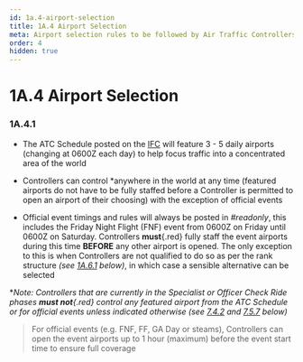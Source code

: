 ```yaml
---
id: 1a.4-airport-selection
title: 1A.4 Airport Selection
meta: Airport selection rules to be followed by Air Traffic Controllers within Infinite Flight.
order: 4
hidden: true
---
```


# 1A.4 Airport Selection



### 1A.4.1

- The ATC Schedule posted on the [IFC](https://community.infiniteflight.com) will feature 3 - 5 daily airports (changing at 0600Z each day) to help focus traffic into a concentrated area of the world
- Controllers can control *anywhere in the world at any time (featured airports do not have to be fully staffed before a Controller is permitted to open an airport of their choosing) with the exception of official events

- Official event timings and rules will always be posted in *#readonly*, this includes the Friday Night Flight (FNF) event from 0600Z on Friday until 0600Z on Saturday. Controllers **must**{.red} fully staff the event airports during this time **BEFORE** any other airport is opened. The only exception to this is when Controllers are not qualified to do so as per the rank structure *(see [1A.6.1](/guide/atc-manual/1a.-administration/1a.6-rank-structure#1a.6.1) below)*, in which case a sensible alternative can be selected



**Note: Controllers that are currently in the Specialist or Officer Check Ride phases **must not**{.red} control any featured airport from the ATC Schedule or for official events unless indicated otherwise (see [7.4.2](/guide/atc-manual/7.-recruitment-and-training/7.4-promotion-to-specialist-(check-ride)#7.4.2) and [7.5.7](/guide/atc-manual/7.-recruitment-and-training/7.5-radar-theory-and-practical-tests#7.5.7) below)*



> For official events (e.g. FNF, FF, GA Day or steams), Controllers can open the event airports up to 1 hour (maximum) before the event start time to ensure full coverage 
